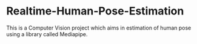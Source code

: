 # Realtime-Human-Pose-Estimation
This is a Computer Vision project which aims in estimation of human pose using a library called Mediapipe.
